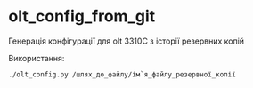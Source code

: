 # olt_config_from_git
Генерація конфігурації для olt 3310C з історії резервних копій

Використання:
````
./olt_config.py /шлях_до_файлу/ім`я_файлу_резервної_копії
````
